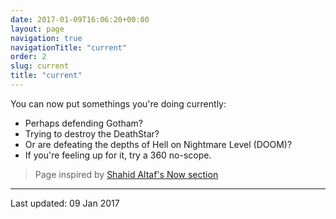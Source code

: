 ```yaml
---
date: 2017-01-09T16:06:20+00:00
layout: page
navigation: true
navigationTitle: "current"
order: 2
slug: current
title: "current"
---
```


You can now put somethings you're doing currently:

- Perhaps defending Gotham?
- Trying to destroy the DeathStar?
- Or are defeating the depths of Hell on Nightmare Level (DOOM)?
- If you're feeling up for it, try a 360 no-scope. 

> Page inspired by [Shahid Altaf's Now section](https://shahidaltaf.com)

---
<span>Last updated: 09 Jan 2017</span>